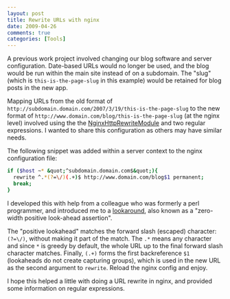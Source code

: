 ```yaml
---
layout: post
title: Rewrite URLs with nginx
date: 2009-04-26
comments: true
categories: [Tools] 
---
```


A previous work project involved changing our blog software and server configuration. Date-based URLs would no longer be used, and the blog would be run within the main site instead of on a subdomain. The "slug" (which is `this-is-the-page-slug` in this example) would be retained for blog posts in the new app.  

Mapping URLs from the old format of `http://subdomain.domain.com/2007/3/19/this-is-the-page-slug` to the new format of `http://www.domain.com/blog/this-is-the-page-slug` (at the nginx level) involved using the the [NginxHttpRewriteModule](http://wiki.nginx.org/NginxHttpRewriteModule) and two regular expressions. I wanted to share this configuration as others may have similar needs.

The following snippet was added within a server context to the nginx configuration file:

``` bash
if ($host ~* &quot;^subdomain.domain.com$&quot;){
  rewrite ^.*(?=\/)(.+)$ http://www.domain.com/blog$1 permanent;
  break;
}
```

I developed this with help from a colleague who was formerly a perl programmer, and introduced me to a [lookaround](http://www.regular-expressions.info/lookaround.html), also known as a "zero-width positive look-ahead assertion". 

The "positive lookahead" matches the forward slash (escaped) character: `(?=\/)`, without making it part of the match. The `.*` means any character and since `*` is greedy by default, the whole URL up to the final forward slash character matches. Finally, `(.+)` forms the first backreference `$1` (lookaheads do not create capturing groups), which is used in the new URL as the second argument to `rewrite`. Reload the nginx config and enjoy.

I hope this helped a little with doing a URL rewrite in nginx, and provided some information on regular expressions.
